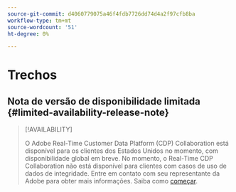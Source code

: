 ```yaml
---
source-git-commit: d4060779075a46f4fdb7726dd74d4a2f97cfb8ba
workflow-type: tm+mt
source-wordcount: '51'
ht-degree: 0%

---
```

# Trechos

## Nota de versão de disponibilidade limitada {#limited-availability-release-note}

>[!AVAILABILITY]
>
>O Adobe Real-Time Customer Data Platform (CDP) Collaboration está disponível para os clientes dos Estados Unidos no momento, com disponibilidade global em breve. No momento, o Real-Time CDP Collaboration não está disponível para clientes com casos de uso de dados de integridade. Entre em contato com seu representante da Adobe para obter mais informações. Saiba como [começar](/help/guide/home.md#get-started).



